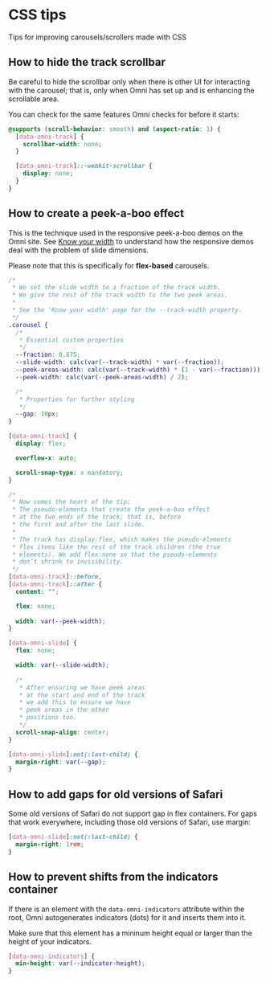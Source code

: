 
CSS tips
================================================================================

Tips for improving carousels/scrollers made with CSS


How to hide the track scrollbar
----------------------------------------

Be careful to hide the scrollbar only when there is other UI
for interacting with the carousel; that is, only when
Omni has set up and is enhancing the scrollable area.

You can check for the same features Omni checks for before it starts:

```css
@supports (scroll-behavior: smooth) and (aspect-ratio: 1) {
  [data-omni-track] {
    scrollbar-width: none;
  }

  [data-omni-track]::-webkit-scrollbar {
    display: none;
  }
}
```


How to create a peek-a-boo effect
----------------------------------------

This is the technique used in the responsive peek-a-boo demos on the Omni site.
See [Know your width](css-tips-know-your-width.md) to understand how the
responsive demos deal with the problem of slide dimensions.

Please note that this is specifically for **flex-based** carousels.

```css
/*
 * We set the slide width to a fraction of the track width.
 * We give the rest of the track width to the two peek areas.
 *
 * See the 'Know your width' page for the --track-width property.
 */
.carousel {
  /*
   * Essential custom properties
   */
  --fraction: 0.875;
  --slide-width: calc(var(--track-width) * var(--fraction));
  --peek-areas-width: calc(var(--track-width) * (1 - var(--fraction)));
  --peek-width: calc(var(--peek-areas-width) / 2);

  /*
   * Properties for further styling
   */
  --gap: 10px;
}

[data-omni-track] {
  display: flex;

  overflow-x: auto;

  scroll-snap-type: x mandatory;
}

/*
 * Now comes the heart of the tip:
 * The pseudo-elements that create the peek-a-boo effect
 * at the two ends of the track; that is, before
 * the first and after the last slide.
 *
 * The track has display:flex, which makes the pseudo-elements
 * flex items like the rest of the track children (the true
 * elements). We add flex:none so that the pseudo-elements
 * don’t shrink to invisibility.
 */
[data-omni-track]::before,
[data-omni-track]::after {
  content: "";

  flex: none;
  
  width: var(--peek-width);
}

[data-omni-slide] {
  flex: none;

  width: var(--slide-width);
  
  /*
   * After ensuring we have peek areas
   * at the start and end of the track
   * we add this to ensure we have
   * peek areas in the other
   * positions too.
   */
  scroll-snap-align: center;
}

[data-omni-slide]:not(:last-child) {
  margin-right: var(--gap);
}
```


How to add gaps for old versions of Safari
----------------------------------------

Some old versions of Safari do not support gap in flex containers.
For gaps that work everywhere, including those old versions of Safari,
use margin:

```css
[data-omni-slide]:not(:last-child) {
  margin-right: 1rem;
}
```


How to prevent shifts from the indicators container
----------------------------------------

If there is an element with the `data-omni-indicators` attribute within the root,
Omni autogenerates indicators (dots) for it and inserts them into it.

Make sure that this element has a mininum height equal or larger than
the height of your indicators.

```css
[data-omni-indicators] {
  min-height: var(--indicator-height);
}
```

